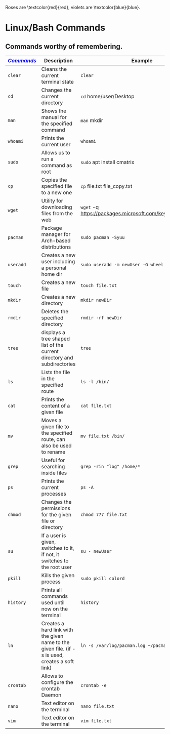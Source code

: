 Roses are \textcolor{red}{red}, violets are \textcolor{blue}{blue}.
# Linux/Bash Commands
## Commands worthy of remembering.

|<span style="color:blue">*Commands*</span>|Description|Example|
|--------|-----------|-------|
|`clear`|Cleans the current terminal state|`clear`|
|`cd`|Changes the current directory|`cd` home/user/Desktop|
|`man`|Shows the manual for the specified command|`man` mkdir|
|`whoami`|Prints the current user| `whoami`|
|`sudo`|Allows us to run a command as root|`sudo` apt install cmatrix|
|`cp`| Copies the specified file to a new one| `cp` file.txt file_copy.txt|
|`wget`|Utility for downloading files from the web|`wget` -q https://packages.microsoft.com/keys/microsoft.asc|
|`pacman`|Package manager for Arch-based distributions| `sudo pacman -Syuu`|
|`useradd`|Creates a new user including a personal home dir| `sudo useradd -m newUser -G wheel -p 123456`|
|`touch`|Creates a new file| `touch file.txt`|
|`mkdir`|Creates a new directory| `mkdir newDir`|
|`rmdir`|Deletes the specified directory| `rmdir -rf newDir`|
|`tree`|displays a tree shaped list of the current directory and subdirectories| `tree`|
|`ls`|Lists the file in the specified route| `ls -l /bin/`|
|`cat`|Prints the content of a given file| `cat file.txt`|
|`mv`|Moves a given file to the specified route, can also be used to rename| `mv file.txt /bin/`|
|`grep`|Useful for searching inside files| `grep -rin "log" /home/*`|
|`ps`|Prints the current processes| `ps -A`|
|`chmod`|Changes the permissions for the given file or directory| `chmod 777 file.txt`|
|`su`|If a user is given, switches to it, if not, it switches to the root user| `su - newUser`|
|`pkill`|Kills the given process| `sudo pkill colord`|
|`history`|Prints all commands used until now on the terminal| `history`|
|`ln`|Creates a hard link with the given name to the given file. (if -s is used, creates a soft link)| `ln -s /var/log/pacman.log ~/pacman.log`|
|`crontab`|Allows to configure the crontab Daemon| `crontab -e`|
|`nano`|Text editor on the terminal| `nano file.txt`|
|`vim`|Text editor on the terminal| `vim file.txt`|

